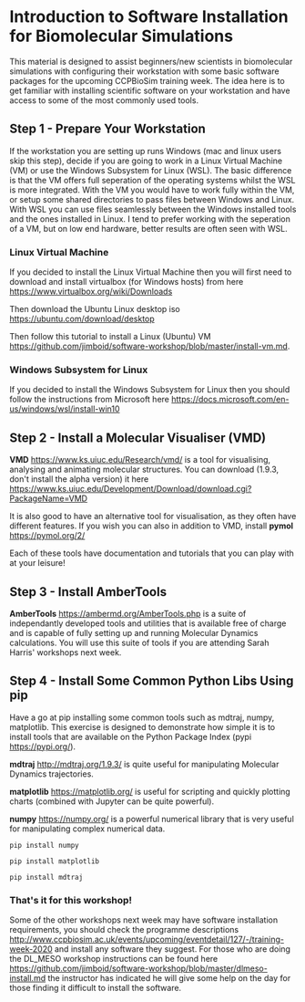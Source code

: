 # Introduction to Software Installation for Biomolecular Simulations

This material is designed to assist beginners/new scientists in biomolecular simulations with configuring their workstation with some basic software packages for the upcoming CCPBioSim training week. The idea here is to get familiar with installing scientific software on your workstation and have access to some of the most commonly used tools.

## Step 1 - Prepare Your Workstation

If the workstation you are setting up runs Windows (mac and linux users skip this step), decide if you are going to work in a Linux Virtual Machine (VM) or use the Windows Subsystem for Linux (WSL). The basic difference is that the VM offers full seperation of the operating systems whilst the WSL is more integrated. With the VM you would have to work fully within the VM, or setup some shared directories to pass files between Windows and Linux. With WSL you can use files seamlessly between the Windows installed tools and the ones installed in Linux. I tend to prefer working with the seperation of a VM, but on low end hardware, better results are often seen with WSL.

### Linux Virtual Machine

If you decided to install the Linux Virtual Machine then you will first need to download and install virtualbox (for Windows hosts) from here https://www.virtualbox.org/wiki/Downloads

Then download the Ubuntu Linux desktop iso https://ubuntu.com/download/desktop  

Then follow this tutorial to install a Linux (Ubuntu) VM https://github.com/jimboid/software-workshop/blob/master/install-vm.md.

### Windows Subsystem for Linux

If you decided to install the Windows Subsystem for Linux then you should follow the instructions from Microsoft here https://docs.microsoft.com/en-us/windows/wsl/install-win10


## Step 2 - Install a Molecular Visualiser (VMD)

**VMD** https://www.ks.uiuc.edu/Research/vmd/ is a tool for visualising, analysing and animating molecular structures. You can download (1.9.3, don't install the alpha version) it here https://www.ks.uiuc.edu/Development/Download/download.cgi?PackageName=VMD

It is also good to have an alternative tool for visualisation, as they often have different features. If you wish you can also in addition to VMD, install **pymol** https://pymol.org/2/

Each of these tools have documentation and tutorials that you can play with at your leisure!


## Step 3 - Install AmberTools

**AmberTools** https://ambermd.org/AmberTools.php is a suite of independantly developed tools and utilities that is available free of charge and is capable of fully setting up and running Molecular Dynamics calculations. You will use this suite of tools if you are attending Sarah Harris' workshops next week.


## Step 4 - Install Some Common Python Libs Using pip

Have a go at pip installing some common tools such as mdtraj, numpy, matplotlib. This exercise is designed to demonstrate how simple it is to install tools that are available on the Python Package Index (pypi https://pypi.org/). 

**mdtraj** http://mdtraj.org/1.9.3/ is quite useful for manipulating Molecular Dynamics trajectories.

**matplotlib** https://matplotlib.org/ is useful for scripting and quickly plotting charts (combined with Jupyter can be quite powerful). 

**numpy** https://numpy.org/ is a powerful numerical library that is very useful for manipulating complex numerical data. 

```pip install numpy```

```pip install matplotlib```

```pip install mdtraj```

### That's it for this workshop!

Some of the other workshops next week may have software installation requirements, you should check the programme descriptions http://www.ccpbiosim.ac.uk/events/upcoming/eventdetail/127/-/training-week-2020 and install any software they suggest. For those who are doing the DL_MESO workshop instructions can be found here https://github.com/jimboid/software-workshop/blob/master/dlmeso-install.md the instructor has indicated he will give some help on the day for those finding it difficult to install the software.
